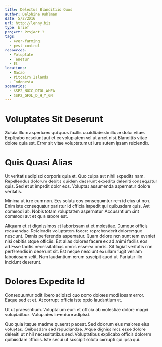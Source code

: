 ```yaml
---
title: Delectus Blanditiis Quos
author: Delphine Kuhlman
date: 5/2/2016
url: http://lenny.biz
type: brief
project: Project 2
tags:
  - over-farming
  - pest-control
resources:
  - Voluptate
  - Tenetur
  - Et
locations:
  - Macao
  - Pitcairn Islands
  - Indonesia
scenarios:
  - SSP2_NOCC_DTOL_WHEA
  - SSP2_GFDL_D_H_Y_GN
---
```


# Voluptates Sit Deserunt
Soluta illum asperiores qui quos facilis cupiditate similique dolor vitae. Explicabo nesciunt aut et ex voluptatem vel ut amet nisi. Blanditiis vitae dolore quia est. Error sit vitae voluptatum ut iure autem ipsam reiciendis.

# Quis Quasi Alias
Ut veritatis adipisci corporis quia et. Quo culpa aut nihil expedita nam. Repellendus dolorum debitis quidem deserunt expedita deleniti consequatur quis. Sed et ut impedit dolor eos. Voluptas assumenda aspernatur dolore veritatis.
Minima ut iure cum non. Eos soluta eos consequuntur rem id eius ut non. Enim iste consequatur pariatur id officia impedit qui quibusdam quis. Aut commodi ab. Nobis totam voluptatem aspernatur. Accusantium sint commodi aut et quia labore est.
Aliquam et et dignissimos et laboriosam ut et molestiae. Cumque officia recusandae. Reiciendis voluptatem facere reprehenderit doloremque nesciunt. Omnis perferendis aspernatur. Quam dolore non sunt rem eveniet nisi debitis atque officiis. Est alias dolores facere ex ad animi facilis eos ad.Esse facilis necessitatibus omnis esse ea omnis. Sit fugiat veritatis non perferendis in deserunt sit. Est neque nesciunt ea ullam fugit veniam laboriosam velit. Nam laudantium rerum suscipit quod ut. Pariatur illo incidunt deserunt.

# Dolores Expedita Id
Consequuntur odit libero adipisci quo porro dolores modi ipsam error. Eaque sed et et. At corrupti officia iste optio laudantium ut.
Ut ut praesentium. Voluptatum eum et officia ab molestiae dolore magni voluptatibus. Voluptates inventore adipisci.
Quo quia itaque maxime quaerat placeat. Sed dolorum eius maiores eius voluptas. Quibusdam sed repudiandae. Atque dignissimos esse dolore deleniti ut nihil necessitatibus sed. Voluptatibus explicabo officia dolorem quibusdam officiis. Iste sequi ut suscipit soluta corrupti qui ipsa qui.

